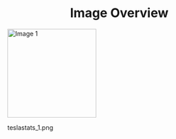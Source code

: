 <h1 style ="text-align: center;"> Image Overview </h1>
<div>
<div style="width="20%">
<img src="https://media.evkx.net/multimedia/technology/battery/degradation/teslastats_1_xst.png" alt="Image 1" style="width: 200px;">
<p>teslastats_1.png</p>
</div>
</div>
